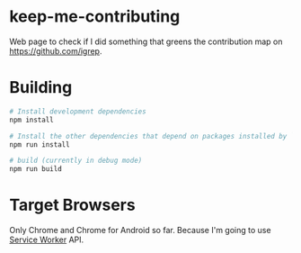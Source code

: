 # keep-me-contributing

Web page to check if I did something that greens the contribution map on https://github.com/igrep.

# Building

```bash
# Install development dependencies
npm install

# Install the other dependencies that depend on packages installed by `npm install`
npm run install

# build (currently in debug mode)
npm run build
```

# Target Browsers

Only Chrome and Chrome for Android so far. Because I'm going to use [Service Worker](https://github.com/slightlyoff/ServiceWorker) API.
